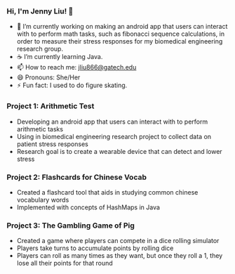 ### Hi, I'm Jenny Liu! 👋

- 📱 I’m currently working on making an android app that users can interact with to perform math tasks, such as fibonacci sequence calculations, in order to measure their stress responses for my biomedical engineering research group.
- ☕ I’m currently learning Java.
- 📫 How to reach me: jliu866@gatech.edu
- 😄 Pronouns: She/Her
- ⚡ Fun fact: I used to do figure skating.

### Project 1: Arithmetic Test
* Developing an android app that users can interact with to perform arithmetic tasks
* Using in biomedical engineering research project to collect data on patient stress responses
* Research goal is to create a wearable device that can detect and lower stress

### Project 2: Flashcards for Chinese Vocab
* Created a flashcard tool that aids in studying common chinese vocabulary words
* Implemented with concepts of HashMaps in Java

### Project 3: The Gambling Game of Pig
* Created a game where players can compete in a dice rolling simulator
* Players take turns to accumulate points by rolling dice
* Players can roll as many times as they want, but once they roll a 1, they lose all their points for that round
